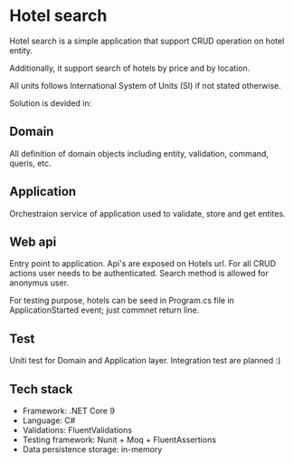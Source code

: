 # Hotel search

Hotel search is a simple application that support CRUD operation on hotel entity.

Additionally, it support search of hotels by price and by location.

All units follows International System of Units (SI) if not stated otherwise.

Solution is devided in:

## Domain
All definition of domain objects including entity, validation, command, queris, etc.

## Application
Orchestraion service of application used to validate, store and get entites.

## Web api
Entry point to application. Api's are exposed on Hotels url.
For all CRUD actions user needs to be authenticated.
Search method is allowed for anonymus user.

For testing purpose, hotels can be seed in Program.cs file in ApplicationStarted event; just commnet return line.

## Test
Uniti test for Domain and Application layer.
Integration test are planned :)


## Tech stack

- Framework: .NET Core 9
- Language: C#
- Validations: FluentValidations 
- Testing framework: Nunit + Moq + FluentAssertions
- Data persistence storage: in-memory

